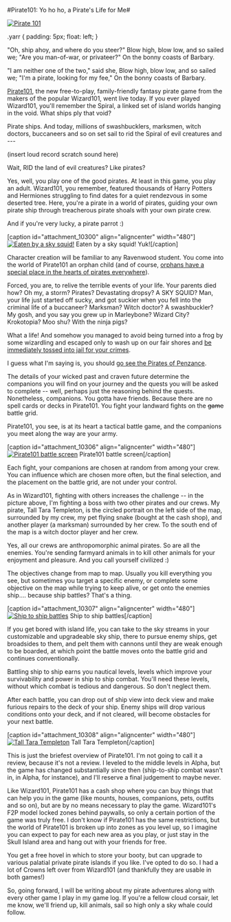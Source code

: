 #Pirate101: Yo ho ho, a Pirate's Life for Me#

[![](http://westkarana.com/wp-content/uploads/2012/10/Pirate-2012-10-08-22-32-11-71-480x269.jpg "Pirate 101")](http://westkarana.com/wp-content/uploads/2012/10/Pirate-2012-10-08-22-32-11-71.jpg)


.yarr {
padding: 5px;
float: left;
}



"Oh, ship ahoy, and where do you steer?" 
Blow high, blow low, and so sailed we; 
"Are you man-of-war, or privateer?" 
On the bonny coasts of Barbary. 


"I am neither one of the two," said she, 
Blow high, blow low, and so sailed we; 
"I'm a pirate, looking for my fee," 
On the bonny coasts of Barbary. 


  

[Pirate101](https://www.pirate101.com/ "Pirate101"), the new free-to-play, family-friendly fantasy pirate game from the makers of the popular Wizard101, went live today. If you ever played Wizard101, you'll remember the Spiral, a linked set of island worlds hanging in the void. What ships ply that void?

Pirate ships. And today, millions of swashbucklers, marksmen, witch doctors, buccaneers and so on set sail to rid the Spiral of evil creatures and ---

(insert loud record scratch sound here)

Wait, RID the land of evil creatures? Like pirates?

Yes, well, you play one of the good pirates. At least in this game, you play an adult. Wizard101, you remember, featured thousands of Harry Potters and Hermiones struggling to find dates for a quiet rendezvous in some deserted tree. Here, you're a pirate in a world of pirates, guiding your own pirate ship through treacherous pirate shoals with your own pirate crew.

And if you're very lucky, a pirate parrot :)

[caption id="attachment\_10300" align="aligncenter" width="480"][![](http://westkarana.com/wp-content/uploads/2012/10/Pirate-2012-10-08-19-44-41-05-480x270.jpg "Eaten by a sky squid!")](http://westkarana.com/wp-content/uploads/2012/10/Pirate-2012-10-08-19-44-41-05.jpg) Eaten by a sky squid! Yuk![/caption]

Character creation will be familiar to any Ravenwood student. You come into the world of Pirate101 an orphan child (and of course, [orphans have a special place in the hearts of pirates everywhere](http://youtu.be/6Xuq7kdNaOk "An Orphan Boy")).

Forced, you are, to relive the terrible events of your life. Your parents died how? Oh my, a storm? Pirates? Devastating dropsy? A SKY SQUID? Man, your life just started off sucky, and got suckier when you fell into the criminal life of a buccaneer? Marksman? Witch doctor? A swashbuckler? My gosh, and you say you grew up in Marleybone? Wizard City? Krokotopia? Moo shu? With the ninja pigs?

What a life! And somehow you managed to avoid being turned into a frog by some wizardling and escaped only to wash up on our fair shores and [be immediately tossed into jail for your crimes](http://youtu.be/OpVbBH9Ip8I "A Policeman's Life is Not a Happy One").

I guess what I'm saying is, you should [go see the Pirates of Penzance](http://nygasp.org/current_season/on_tour "NY Gilbert and Sullivan Players").

The details of your wicked past and craven future determine the companions you will find on your journey and the quests you will be asked to complete -- well, perhaps just the reasoning behind the quests. Nonetheless, companions. You gotta have friends. Because there are no spell cards or decks in Pirate101. You fight your landward fights on the ~~game~~ battle grid.

Pirate101, you see, is at its heart a tactical battle game, and the companions you meet along the way are your army.

[caption id="attachment\_10306" align="aligncenter" width="480"][![](http://westkarana.com/wp-content/uploads/2012/10/Pirate-2012-10-08-20-51-15-27-480x384.jpg "Pirate101 battle screen")](http://westkarana.com/wp-content/uploads/2012/10/Pirate-2012-10-08-20-51-15-27.jpg) Pirate101 battle screen[/caption]

Each fight, your companions are chosen at random from among your crew. You can influence which are chosen more often, but the final selection, and the placement on the battle grid, are not under your control.

As in Wizard101, fighting with others increases the challenge -- in the picture above, I'm fighting a boss with two other pirates and our crews. My pirate, Tall Tara Templeton, is the circled portrait on the left side of the map, surrounded by my crew, my pet flying snake (bought at the cash shop), and another player (a marksman) surrounded by her crew. To the south end of the map is a witch doctor player and her crew.

Yes, all our crews are anthropomorphic animal pirates. So are all the enemies. You're sending farmyard animals in to kill other animals for your enjoyment and pleasure. And you call yourself civilized :)

The objectives change from map to map. Usually you kill everything you see, but sometimes you target a specific enemy, or complete some objective on the map while trying to keep alive, or get onto the enemies ship.... because ship battles? That's a thing.

[caption id="attachment\_10307" align="aligncenter" width="480"][![](http://westkarana.com/wp-content/uploads/2012/10/Pirate-2012-10-08-19-55-57-41-480x360.jpg "Ship to ship battles")](http://westkarana.com/wp-content/uploads/2012/10/Pirate-2012-10-08-19-55-57-41.jpg) Ship to ship battles[/caption]

If you get bored with island life, you can take to the sky streams in your customizable and upgradeable sky ship, there to pursue enemy ships, get broadsides to them, and pelt them with cannons until they are weak enough to be boarded, at which point the battle moves onto the battle grid and continues conventionally.

Battling ship to ship earns you nautical levels, levels which improve your survivability and power in ship to ship combat. You'll need these levels, without which combat is tedious and dangerous. So don't neglect them.

After each battle, you can drop out of ship view into deck view and make furious repairs to the deck of your ship. Enemy ships will drop various conditions onto your deck, and if not cleared, will become obstacles for your next battle.

[caption id="attachment\_10308" align="aligncenter" width="480"][![](http://westkarana.com/wp-content/uploads/2012/10/Pirate-2012-10-08-21-30-51-79-480x384.jpg "Tall Tara Templeton")](http://westkarana.com/wp-content/uploads/2012/10/Pirate-2012-10-08-21-30-51-79.jpg) Tall Tara Templeton[/caption]

This is just the briefest overview of Pirate101. I'm not going to call it a review, because it's not a review. I leveled to the middle levels in Alpha, but the game has changed substantially since then (ship-to-ship combat wasn't in, in Alpha, for instance), and I'll reserve a final judgement to maybe never.

Like Wizard101, Pirate101 has a cash shop where you can buy things that can help you in the game (like mounts, houses, companions, pets, outfits and so on), but are by no means necessary to play the game. Wizard101's F2P model locked zones behind paywalls, so only a certain portion of the game was truly free. I don't know if Pirate101 has the same restrictions, but the world of Pirate101 is broken up into zones as you level up, so I imagine you can expect to pay for each new area as you play, or just stay in the Skull Island area and hang out with your friends for free.

You get a free hovel in which to store your booty, but can upgrade to various palatial private pirate islands if you like. I've opted to do so. I had a lot of Crowns left over from Wizard101 (and thankfully they are usable in both games!)

So, going forward, I will be writing about my pirate adventures along with every other game I play in my game log. If you're a fellow cloud corsair, let me know, we'll friend up, kill animals, sail so high only a sky whale could follow.

